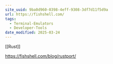 ```yaml
---
site_uuid: 9ba0d960-0398-4eff-9308-3df7d11f5d9a
url: https://fishshell.com/
tags:
  - Terminal-Emulators
  - Developer-Tools
date_modified: 2025-03-24
---
```




[[Rust]]

https://fishshell.com/blog/rustport/